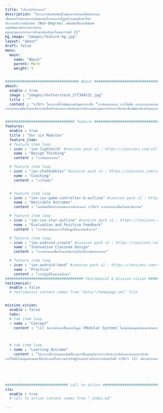 ```yaml
---
title: "เกี่ยวกับโครงการ"
description: "โครงการบัณฑิตพันธุ์ใหม่และกำลังคนที่มีสมรรถนะ
เพื่อตอบโจทย์ภาคการผลิตตามนโยบายการปฏิรูปการอุดมศึกษาไทย
ประเภทประกาศนียบัตร (Non-Degree) เพิ่มเติมเป็นกรณีพิเศษ
กลุ่มพัฒนาศักยภาพกำลังคน
ครูและบุคลากรทางการศึกษาเน้นทักษะในศตวรรษที่ 21"
bg_image: "images/feature-bg.jpg"
layout: "about"
draft: false
menu:
  main:
    name: "About"
    parent: More
    weight: 5


################################## About #####################################
about:
  enable : true
  image : "images/shutterstock_277304531.jpg"
  title : ""
  content : "</br> โครงการนี้ได้พัฒนาหลักสูตรระยะสั้น “การคิดออกแบบ การโค้ชชิ่ง และการออกแบบชั้นเรียนนวัตกรรม” เพื่อสร้างและยกระดับทักษะการทำงานของบุคลากรทางการศึกษาสำหรับการเรียนรู้ออนไลน์และออฟไลน์</br></br> โครงการได้ออกแบบชุด “โมดูล” (module) เพื่อสร้างทักษะใหม่ (reskill) และยกระดับทักษะที่มีอยู่เดิม (upskill) ของบุคลากรทางการศึกษาทุกประเภท เป้าหมายของโครงการมุ่งพัฒนาทักษะการทำงานของบุคลากรทางการศึกษาที่เป็นกลุ่มเป้าหมายในการอบรม ผลลัพธ์ของโครงการจะทำให้ได้บัณฑิตพันธุ์ใหม่หรือครูรุ่นใหม่ที่สามารถออกแบบชั้นเรียนโดยใช้เทคโนโลยีหรือนวัตกรรมทางการศึกษาได้อย่างมีประสิทธิผล การสร้างชั้นเรียนนวัตกรรมจะส่งผลให้ผู้เรียนมีคุณลักษณะที่พึงประสงค์ตามมาตรฐานการศึกษาของชาติที่กำหนดในรูปของ DOE ผู้เรียนที่ผ่านการเรียนรู้จาก ชั้นเรียนนวัตกรรมจะมีทักษะความสามารถที่สอดคล้องกับความต้องการของยุคสมัยใหม่และเหมาะกับแนวทางการพัฒนาประเทศต่อไป  </br></br>โครงการนี้มีวัตถุประสงค์ปลายทางเพื่อพัฒนาหลักสูตร การคิดออกแบบ การโค้ชชิ่ง และ
การออกแบบชั้นเรียนนวัตกรรมเพื่อสร้างและยกระดับทักษะการทำงานของบุคลากรทางการศึกษาเพื่อพัฒนาห้องเรียนแบบออนไลน์และออฟไลน์ในโรงเรียน โดยมีวัตถุประสงค์เฉพาะดังนี้</br> &nbsp;&nbsp;&nbsp;&nbsp; 1. เพื่อสร้างทักษะใหม่ของการปฏิบัติงาน (reskill) ด้านการคิดออกแบบและการโค้ชชิ่งแก่บุคลากรทางการศึกษาเพื่อส่งเสริมการปฏิบัติงานในวิชาชีพครู </br> &nbsp;&nbsp;&nbsp;&nbsp; 2. เพื่อยกระดับ (upskill) สมรรถนะทางวิชาชีพของนิสิตฝึกสอน/ครูในโรงเรียนเป็นครูรุ่นใหม่ให้มีทักษะการออกแบบชั้นเรียนนวัตกรรมทั้งแบบชั้นเรียนออนไลน์และออฟไลน์ที่เหมาะสมกับการเรียนรู้ยุคเทคโนโลยีดิจิทัลโดยใช้การคิดออกแบบและการโค้ชชิ่งเพื่อสร้างประสบการณ์การเรียนรู้ที่สร้างสรรค์แก่ผู้เรียน"


################################ feature #####################################
features:
  enable : true
  title : "Our six Modules"
  feature_item:
  # feature item loop
  - icon : "ion-lightbulb" #ionicon pack v2 : https://ionicons.com/v2/
    name : "Design Thinking"
    content : "การคิดออกแบบ"

  # feature item loop
  - icon : "ion-chatbubbles" #ionicon pack v2 : https://ionicons.com/v2/
    name : "Coaching"
    content : "การโค้ชชิ่ง"


  # feature item loop
  - icon : "ion-ios-game-controller-b-outline" #ionicon pack v2 : https://ionicons.com/v2/
    name : "Desirable Outcomes"
    content : "ผลลัพธ์ที่พึงประสงค์ของการศึกษาและ </br> การออกแบบชั้นเรียนนวัตกรรม"

  # feature item loop
  - icon : "ion-ios-star-outline" #ionicon pack v2 : https://ionicons.com/v2/
    name : "Evaluation and Positive Feedback"
    content : "การประเมินและการให้ข้อมูลป้อนกลับเชิงบวก"

  # feature item loop
  - icon : "ion-android-create" #ionicon pack v2 : https://ionicons.com/v2/
    name : "Innovative Classoom Design"
    content : "การออกแบบชั้นเรียนนวัตกรรมโดยใช้การคิดออกแบบ"

  # feature item loop
  - icon : "ion-android-hand" #ionicon pack v2 : https://ionicons.com/v2/
    name : "Practice"
    content : "การปฏิบัติในสถานศึกษา"
#################################### testimonial & mission vision #######################################
testimonial:
  enable : false
  # testimonial content comes from "data/*/homepage.yml" file


mission_vision:
  enable : false
  tabs:
  # tab item loop
  - name : "Concept"
    content : "(1) จัดการศึกษาเป็นแบบโมดูล (Modular System) โดยมุ่งเน้นคุณลักษณะด้านการทำงานร่วมกับผู้อื่น การเรียนรู้ตลอดชีวิต เป็นผู้ร่วมสร้างสรรค์นวัตกรรม มีความสามารถในการบูรณาการศาสตร์ต่างๆ เพื่อพัฒนา หรือแก้ไขปัญหาการจัดการเรียนากรสอนของครูในชั้นเรียน </br> (2) เน้นกระบวนการเรียนรู้ ที่มุ่งยกระดับสมรรถนะและการมีส่วนร่วมของผู้เรียน </br> (3) ใช้เทคโนโลยีที่เพิ่มประสิทธิภาพประสิทธิผลและสมรรถนะการเรียนรู้ของผู้เรียน </br> (4) หลักสูตรสามารถบูรณาการการจัดการเรียนการสอนควบคู่ในไปกับการเรียนรู้และปฏิบัติงานจริงในสถานประกอบการ ซึ่งในแต่ละหลักสูตรต้องสร้างการเชื่อมโยงทางวิชาการที่ได้ศึกษามาประยุกต์กับการทางานจริงใน </br> (5) สำหรับหลักสูตร Non-degree เป็นการเรียนรู้ผ่านประสบการณ์ตรงในการเรียนรู้ในสถาน ศึกษาและได้ปฏิบัติงานจริง เพื่อให้นักศึกษาสามารถนาความรู้มาเพิ่มพูนความรู้ ทักษะและสร้างงาน ให้กับตนเองได้เมื่อสำเร็จการศึกษาแล้ว"



  # tab item loop
  - name : "Learning Outcome"
    content : "โครงการนี้กำหนดผลลัพธ์ที่คาดหวังซึ่งผสมกันระหว่างทักษะการคิดอออกแบบและทักษะ
การโค้ชชิ่งโดยคุณลักษณะที่พึงประสงค์โดยรวมสำหรับผู้เรียนเข้าร่วมโครงการดังต่อไปนี้ </br> (1) เมื่อจบการอบรมในหลักสูตรนี้ ผู้เข้าร่วมโครงการมีความรู้ ทักษะ เจตคติ และการยอมรับการนำแนวคิดของการคิดออกแบบ การโค้ชชิ่ง และการออกแบบชั้นเรียนนวัตกรรมไปใช้ในการส่งเสริมการปฏิบัติงานในวิชาชีพครู </br> (2) เมื่อจบการอบรมในหลักสูตรนี้ ผู้เข้าร่วมโครงการมีความสามารถในการถ่ายทอดสิ่งที่เรียนรู้แก่นิสิตฝึกสอน/ครูในโรงเรียนให้สามารถออกแบบชั้นเรียนนวัตกรรมทั้งแบบออนไลน์และออฟไลน์ที่เหมาะสมกับการเรียนรู้ยุคเทคโนโลยีดิจิทัลได้ เพื่อให้นักเรียนในชั้นเรียนเกิดผลลัพธ์ที่พึงประสงค์ของการศึกษา (Desired Outcomes of Education, DOE) โดยใช้การทำงานแบบร่วมมือรวมพลังระหว่างนักวิชาการในสถาบันการผลิตครูและนักปฏิบัติในสถานศึกษาเพื่อพัฒนานิสิตครูรุ่นใหม่หรือครูในโรงเรียนรุ่นใหม่"
    




############################# call to action #################################
cta:
  enable : true
  # call to action content comes from "_index.md"
  
---
```




